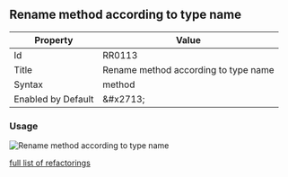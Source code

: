 ## Rename method according to type name

| Property | Value |
| -------- | ----- |
| Id | RR0113 |
| Title | Rename method according to type name |
| Syntax | method |
| Enabled by Default | &\#x2713; |

### Usage

![Rename method according to type name](../../images/refactorings/RenameMethodAccordingToTypeName.png)

[full list of refactorings](Refactorings.md)